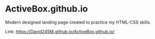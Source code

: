 # ActiveBox.github.io
 Modern designed landing page created to practice my HTML-CSS skills.
 
 Link: https://David245M.github.io/ActiveBox.github.io/
